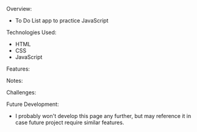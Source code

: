 Overview:

- To Do List app to practice JavaScript

Technologies Used:

- HTML
- CSS
- JavaScript

Features:

Notes:

Challenges:

Future Development:

- I probably won't develop this page any further, but may reference it in case future project require similar features.
